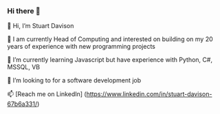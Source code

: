 ### Hi there 👋

👋 Hi, I’m Stuart Davison

👀 I am currently Head of Computing and interested on building on my 20 years of experience with new programming projects

🌱 I’m currently learning Javascript but have experience with Python, C#, MSSQL, VB

💞️ I’m looking to for a software development job

📫 [Reach me on LinkedIn] (https://www.linkedin.com/in/stuart-davison-67b6a331/)
